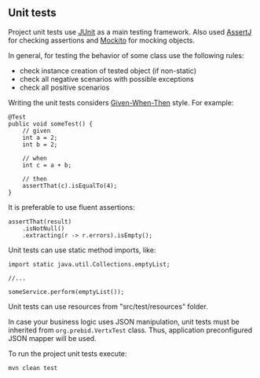 ## Unit tests

Project unit tests use [JUnit](https://junit.org) as a main testing framework. 
Also used [AssertJ](http://joel-costigliola.github.io/assertj) for checking assertions 
and [Mockito](http://mockito.org) for mocking objects.

In general, for testing the behavior of some class use the following rules:
- check instance creation of tested object (if non-static)
- check all negative scenarios with possible exceptions
- check all positive scenarios

Writing the unit tests considers [Given-When-Then](https://martinfowler.com/bliki/GivenWhenThen.html) style.
For example:

```
@Test
public void someTest() {
    // given
    int a = 2;
    int b = 2;
    
    // when
    int c = a + b;
    
    // then
    assertThat(c).isEqualTo(4);
}
```

It is preferable to use fluent assertions:
```
assertThat(result)
    .isNotNull()
    .extracting(r -> r.errors).isEmpty();
```

Unit tests can use static method imports, like:
```
import static java.util.Collections.emptyList;

//...

someService.perform(emptyList());
```

Unit tests can use resources from "src/test/resources" folder.

In case your business logic uses JSON manipulation, unit tests must be inherited from `org.prebid.VertxTest` class.
Thus, application preconfigured JSON mapper will be used. 

To run the project unit tests execute:
```
mvn clean test
```
